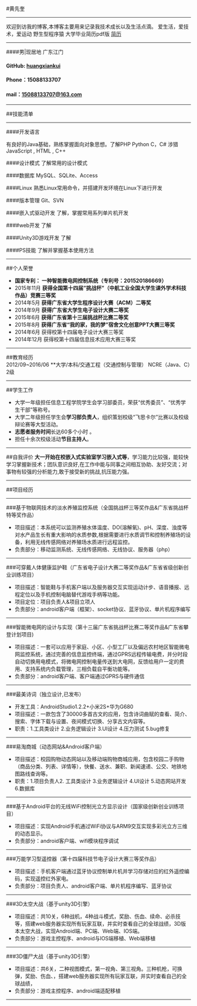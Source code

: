 
#黄先奎


---
欢迎到访我的博客,本博客主要用来记录我技术成长以及生活点滴。
爱生活，爱技术，爱运动
野生型程序猿  大学毕业简历pdf版    [简历](https://github.com/huangxiankui/huangxiankui.github.io/blob/master/黄先奎个人简历.pdf)


---
####男|现居地 广东江门      
####    GitHub: [huangxiankui](https://github.com/huangxiankui)                    
####    Phone：15088133707  
####    mail：15088133707@163.com

---
##技能清单
***
####开发语言

有良好的Java基础，熟练掌握面向对象思想。了解PHP Python  C，C# 涉猎 JavaScript  , HTML , C++

####设计模式
了解常用的设计模式

####数据库
MySQL、SQLite、Access

####Linux
 熟悉Linux常用命令，并搭建开发环境在Linux下进行开发
 
####版本管理
Git、SVN

####嵌入式驱动开发
了解，掌握常用系列单片机开发

####web开发
了解

####Unity3D游戏开发
了解

####PS技能
了解并掌握基本使用方法

---
##个人荣誉  

- **国家专利：    一种智能微电网控制系统（专利号：201520186669）**
- 2015年11月 **获得全国第十四届”挑战杯”（中航工业全国大学生课外学术科技作品）竞赛三等奖**
- 2014年5月 **获得广东省大学生程序设计大赛（ACM）二等奖**
- 2014年9月  **获得广东省大学生电子设计大赛二等奖**
- 2015年6月  **获得广东省第十三届挑战杯比赛二等奖**
- 2015年8月  **获得广东省“我的家，我的梦”宿舍文化创意PPT大赛三等奖**
- 2014年6月  获得校第十四届电子设计大赛三等奖
- 2014年12月 获得校第十四届信息技术应用大赛三等奖

---
##教育经历  
2012/09~2016/06     **大学/本科/交通工程（交通控制与管理） NCRE（Java、C）2级

---
##学生工作 
- 大学一年级担任信息工程学院学生会学习部委员，荣获“优秀委员”、“优秀学生干部”等称号。
- 大学二年级担任学生会**学习部负责人**，组织策划校级“飞思卡尔”比赛以及校级辩论赛等大型活动。
- **志愿者服务时间**长达60多个小时 。
- 担任十余次校级活动**节目主持人**。

---
##自我评价
**大一开始在校嵌入式实验室学习嵌入式等**，学习能力比较强，能较快学习掌握新技术；团队意识良好,在工作中能与同事之间相互协助、友好交流；对事物有较强的分析能力,敢于接受新的挑战,抗压能力强。

---
##项目经历

---
###基于物联网技术的淡水养殖监控系统（全国挑战杯三等奖作品&广东省挑战杯特等奖作品）
- 项目描述：本系统可以监测养殖水体温度、DO(溶解氧)、pH、深度、浊度等对水产品生长有重大影响的水质参数,根据需要进行水质调节和控制养殖场的设备，利用无线传感网络对养殖场水质进行远程监控。
- 负责部分：移动监测系统、无线传感网络、无线协议、服务器（php）

---
###可穿戴人体健康监护鞋（广东省电子设计大赛二等奖作品&广东省省级创新创业训练项目）
- 项目描述：智能鞋与手机客户端以及服务器交互实现运动计步、语音播报、远程定位以及手机控制电脑替代游戏手柄等功能。
- 项目定位：项目负责人&项目立项人
- 负责部分：android客户端（框架）、socket协议、蓝牙协议、单片机程序编写

---
###智能微电网的设计与实现（第十三届广东省挑战杯比赛二等奖作品&广东省攀登计划项目)
- 项目描述：一套可以应用于家庭、小区、小型工厂以及偏远农村地区智能微电网监控系统，通过完善的信息监控终端，通过GPRS远程传输电费，并分时段自动切换用电模式，将微电网控制电量传送到大电网，反馈给用户一定的费用、支持系统内负载管理，三相负载自平衡功能等。 
- 负责部分：android客户端、客户端通过GPRS与硬件通信

---
###最美诗词（独立设计,已发布）
- 开发工具：AndroidStudio1.2.2+小米2S+华为G680
- 项目描述：一款包含了30000多首古文的应用，包含诗词曲赋的查看、简介、搜索、字体下载与设置、夜间模式切换、分享古文内容等。
- 职责：1.工具类设计 2.业务逻辑设计 3.UI设计 4.压力测试 5.bug修复

---
###易淘商城（动态网站&Android客户端）
- 项目描述：校园购物动态网站以及移动端购物商城应用，包含校园二手购物（商品分类、列表、详情等），快餐、送水、兼职、新闻速递、公交、地铁地图路线查询等。
- 职责：1.项目负责人2. 工具类设计 3.业务逻辑设计 4.UI设计 5.动态网站开发 6.数据库 

---
###基于Android平台的无线WiFi控制光立方显示设计（国家级创新创业训练项目）
- 项目描述：实现Android手机通过WiFi协议与ARM9交互实现多彩光立方三维的动态显示。
- 负责部分：android客户端、wifi模块程序调试

---
###万能学习型遥控器（第十四届科技节电子设计大赛三等奖作品）
- 项目描述：手机客户端通过蓝牙协议控制单片机并学习存储对应的红外遥控编码，实现遥控红外家电。
- 负责部分：项目负责人、android客户端、单片机程序编写、蓝牙协议

---
###3D太空大战（基于unity3D引擎）
- 项目描述：共10关，6种战机，4种战斗模式，奖励、伤血、续命、必杀技等，搭建web服务器实现所有玩家互联，并实时查看自己的全球战绩，3D版本太空大战，实现Android端、PC端、Web端、IOS端。
- 负责部分：游戏主控程序、android与IOS端移植、Web端移植 


---
###3D僵尸大战（基于unity3D引擎）
- 项目描述：共6关，二种视图模式，第一视角、第三视角。三种机枪，可换弹，奖励、伤血、，搭建web服务器实现所有玩家互联，并实时查看自己的全球战绩，
- 负责部分：游戏主控程序、android端适配移植

 ---